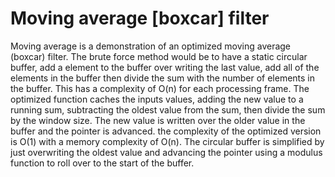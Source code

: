 # Moving average [boxcar] filter 

Moving average is a demonstration of an optimized moving average (boxcar) filter. The brute force method would be to have a static circular buffer, add a element to the buffer over writing the last value, add all of the elements in the buffer
then divide the sum with the number of elements in the buffer. This has a complexity of O(n) for each processing frame. The optimized function caches the inputs values, adding the new value to a running sum, subtracting the oldest value from the sum, then divide the sum by the window size. The new value is written over the older value in the buffer and the pointer is advanced. the complexity of the optimized version is O(1) with a memory complexity of O(n). The circular buffer is simplified by just overwriting the oldest value and advancing the pointer using a modulus function to roll over to the start of the buffer. 
